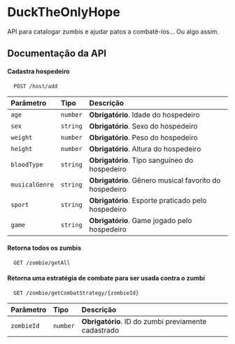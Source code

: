 # DuckTheOnlyHope
API para catalogar zumbis e ajudar patos a combatê-los... Ou algo assim.

## Documentação da API

#### Cadastra hospedeiro

```https
  POST /host/add
```

| Parâmetro   | Tipo       | Descrição                           |
| :---------- | :--------- | :---------------------------------- |
| `age` | `number` | **Obrigatório**. Idade do hospedeiro |
| `sex` | `string` | **Obrigatório**. Sexo do hospedeiro |
| `weight` | `number` | **Obrigatório**. Peso do hospedeiro |
| `height` | `number` | **Obrigatório**. Altura do hospedeiro |
| `bloodType` | `string` | **Obrigatório**. Tipo sanguíneo do hospedeiro |
| `musicalGenre` | `string` | **Obrigatório**. Gênero musical favorito do hospedeiro |
| `sport` | `string` | **Obrigatório**. Esporte praticado pelo hospedeiro |
| `game` | `string` | **Obrigatório**. Game jogado pelo hospedeiro |

#### Retorna todos os zumbis

```https
  GET /zombie/getAll
```
#### Retorna uma estratégia de combate para ser usada contra o zumbi

```https
  GET /zombie/getCombatStrategy/{zombieId}
```
| Parâmetro   | Tipo       | Descrição                           |
| :---------- | :--------- | :---------------------------------- |
| `zombieId` | `number` | **Obrigatório**. ID do zumbi previamente cadastrado |
